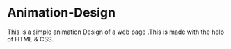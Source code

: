 # Animation-Design
This is a simple animation Design of a web page .This is made with the help of HTML &amp; CSS.
